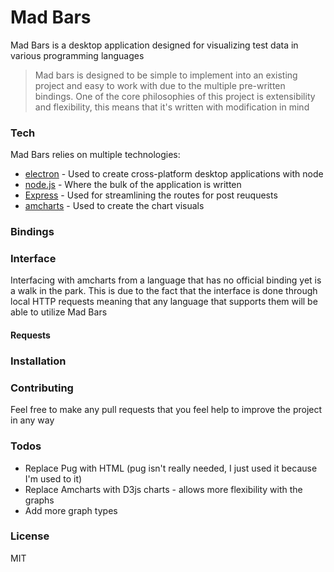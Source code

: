 # Mad Bars

Mad Bars is a desktop application designed for visualizing test data in various programming languages

> Mad bars is designed to be simple to implement into an existing project and easy to work with due to the multiple pre-written bindings.
> One of the core philosophies of this project is extensibility and flexibility, this means that it's written with modification in mind

### Tech

Mad Bars relies on multiple technologies:

* [electron] - Used to create cross-platform desktop applications with node
* [node.js] - Where the bulk of the application is written
* [Express] - Used for streamlining the routes for post reuquests
* [amcharts] - Used to create the chart visuals

### Bindings

### Interface

Interfacing with amcharts from a language that has no official binding yet is a walk in the park. This is due to the fact that the interface is done through local HTTP requests meaning that any language that supports them will be able to utilize Mad Bars
#### Requests

### Installation

### Contributing

Feel free to make any pull requests that you feel help to improve the project in any way

### Todos

 - Replace Pug with HTML (pug isn't really needed, I just used it because I'm used to it) 
 - Replace Amcharts with D3js charts - allows more flexibility with the graphs
 - Add more graph types
 
### License

MIT


   [node.js]: <http://nodejs.org>
   [express]: <http://expressjs.com>
   [electron]: <http://electron.atom.io/>
   [amcharts]: <https://www.amcharts.com/>

